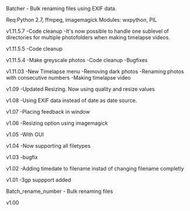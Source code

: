 Batcher - Bulk renaming files using EXIF data.

Req:Python 2.7, ffmpeg, imagemagick
Modules: wxpython, PIL


v1.11.5.7
 -Code cleanup
 -It's now possible to handle one sublevel of directories for multiple photofolders when making timelapse videos.

v1.11.5.5
 -Code cleanup

v1.11.5.4
 -Make greyscale photos
 -Code cleanup
 -Bugfixes

v1.11.03
 -New Timelapse menu
 -Removing dark photos
 -Renaming photos with consecutive numbers
 -Making timelapse video

v1.09
 -Updated Resizing. Now using quality and resize values

v1.08
 -Using EXIF data instead of date as date source.

v1.07
 -Placing feedback in window

v1.06
 -Resizing option using imagemagick

v1.05
 -With GUI
 
v1.04
 -Now supporting all filetypes
 
v1.03
 -bugfix

v1.02
 -Adding timedate to filename instad of changing filename completly

v1.01
 -3gp suppport added


Batch_rename_number - Bulk renaming files

v1.00
